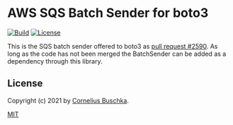 # AWS SQS Batch Sender for boto3
[![Build](https://github.com/cbuschka/aws-sqs-batch-sender-python/workflows/build/badge.svg)](https://github.com/cbuschka/aws-sqs-batch-sender-python) [![License](https://img.shields.io/github/license/cbuschka/aws-sqs-batch-sender-python.svg)](https://github.com/cbuschka/aws-sqs-batch-sender-python/blob/main/license.txt)

This is the SQS batch sender offered to boto3 as [pull request #2590](https://github.com/boto/boto3/pull/2590). As long as the code has not been merged the BatchSender can be added as a dependency through this library.


## License
Copyright (c) 2021 by [Cornelius Buschka](https://github.com/cbuschka).

[MIT](./license.txt)

